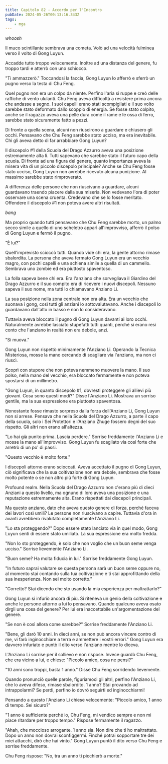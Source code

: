 ```yaml
---
title: Capitolo 82 - Accordo per l'Incontro
pubDate: 2024-05-26T00:13:16.343Z
tags:
    - mga
---
```



*whoosh*


Il muco scintillante sembrava una cometa. Volò ad una velocità fulminea verso il volto di Gong Luyun.


Accadde tutto troppo velocemente. Inoltre ad una distanza del genere, fu troppo tardi e atterrò con uno schiocco.


"Ti ammazzerò." Toccandosi la faccia, Gong Luyun lo afferrò e sferrò un pugno verso la testa di Chu Feng.


Quel pugno non era un colpo da niente. Perfino l'aria si ruppe e creò delle raffiche di vento ululanti. Chu Feng aveva difficoltà a resistere prima ancora che andasse a segno.  I suoi capelli erano stati scompigliati e il suo volto sarebbe stato deformato dallo scoppio di energia.
Se fosse stato colpito, anche se il ragazzo aveva una pelle dura come il rame e le ossa di ferro, sarebbe stato sicuramente fatto a pezzi.


Di fronte a quella scena, alcuni non riuscirono a guardare e chiusero gli occhi. Pensavano che Chu Feng sarebbe stato ucciso, ma era inevitabile. Chi gli aveva detto di far arrabbiare Gong Luyun?


Il discepolo #1 della Scuola del Drago Azzurro aveva una posizione estremamente alta lì. Tutti sapevano che sarebbe stato il futuro capo della scuola. Di fronte ad una figura del genere, quanto importanza aveva la misera vita di un piccolo discepolo principale? Anche se Chu Feng fosse stato ucciso, Gong Luyun non avrebbe ricevuto alcuna punizione. Al massimo sarebbe stato rimproverato.


A differenza delle persone che non riuscivano a guardare, alcuni guardavano traendo piacere dalla sua miseria. Non vedevano l'ora di poter osservare una scena cruenta. Credevano che se lo fosse meritato. Offendere il discepolo #1 non poteva avere altri risultati.


*bang*


Ma proprio quando tutti pensavano che Chu Feng sarebbe morto, un palmo secco simile a quello di uno scheletro apparì all'improvviso, afferrò il polso di Gong Luyun e fermò il pugno.


"È lui?"


Quell'imprevisto scioccò tutti. Quando vide chi era, la gente attorno rimase sbalordita.
La persona che aveva fermato Gong Luyun era un vecchio magro, con pochi capelli e una schiena simile a quella di un cammello. Sembrava uno zombie ed era piuttosto spaventoso.


La folla sapeva bene chi era. Era l'anziano che sorvegliava il Giardino del Drago Azzurro e il suo compito era di ricevere i nuovi discepoli. Nessuno sapeva il suo nome, ma tutti lo chiamavano Anziano Li.


La sua posizione nella zona centrale non era alta. Era un vecchio che suonava i gong, così tutti gli anziani lo sottovalutavano. Anche i discepoli lo guardavano dall'alto in basso e non lo consideravano.


Tuttavia aveva bloccato il pugno di Gong Luyun davanti ai loro occhi. Naturalmente avrebbe lasciato stupefatti tutti quanti, perché si erano resi conto che l'anziano in realtà non era debole, anzi.


"Si muova."


Gong Luyun non rispettò minimamente l'Anziano Li. Operando la Tecnica Misteriosa, mosse la mano cercando di scagliare via l'anziano, ma non ci riuscì.


Scoprì con stupore che non poteva nemmeno muovere la mano.
Il suo polso, nella mano del vecchio, era bloccato fermamente e non poteva spostarsi di un millimetro.


"Gong Luyun, in quanto discepolo #1, dovresti proteggere gli allievi più giovani. Cosa sono questi modi?" Disse l'Anziano Li. Mostrava un sorriso gentile, ma la sua espressione era piuttosto spaventosa.


Nonostante fosse rimasto sorpreso dalla forza dell'Anziano Li, Gong Luyun non si arrese. Pensava che nella Scuola del Drago Azzurro, a parte il capo della scuola, solo i Sei Protettori e l'Anziano Zhuge fossero degni del suo rispetto. Gli altri non erano all'altezza.


"Lo hai già punito prima. Lascia perdere." Sorrise freddamente l'Anziano Li e mosse la mano all'improvviso. Gong Luyun fu scagliato via così forte che arretrò di un po' di passi.


"Questo vecchio è molto forte."


I discepoli attorno erano scioccati. Aveva accettato il pugno di Gong Luyun, ciò significava che la sua coltivazione non era debole, sembrava che fosse molto potente o se non altro più forte di Gong Luyun.


Profound realm. Nella Scuola del Drago Azzurro non c'erano più di dieci Anziani a questo livello, ma ognuno di loro aveva una posizione e una reputazione estremamente alta. Erano rispettati dai discepoli principali.


Ma questo anziano, dato che aveva questo genere di forza, perché faceva dei lavori così umili?
Le persone non riuscivano a capire. Tuttavia d'ora in avanti avrebbero rivalutato completamente l'Anziano Li.


"Lo sta proteggendo?" Dopo essere stato lanciato via in quel modo, Gong Luyun sentì di essere stato umiliato. La sua espressione era molto fredda.


"Non lo sto proteggendo, è solo che non voglio che un buon seme venga ucciso." Sorrise lievemente l'Anziano Li.


"Buon seme? Ha molta fiducia in lui." Sorrise freddamente Gong Luyun.


"In futuro saprai valutare se questa persona sarà un buon seme oppure no, al momento stai contando sulla tua coltivazione e ti stai approfittando della sua inesperienza. Non sei molto corretto."


"Corretto? Stai dicendo che sto usando la mia esperienza per maltrattarlo?"


Gong Luyun si infuriò ancora di più. Si riteneva un genio della coltivazione e anche le persone attorno a lui lo pensavano. Quando qualcuno aveva osato dirgli una cosa del genere? Per lui era inaccettabile un'argomentazione del genere.


"Se non è così allora come sarebbe?" Sorrise freddamente l'Anziano Li.


"Bene, gli darò 10 anni. In dieci anni, se non può ancora vincere contro di me, vi farò inginocchiare a terra e ammettere i vostri errori." Gong Luyun era davvero infuriato e puntò il dito verso l'anziano mentre lo diceva.


L'Anziano Li sorrise per il sollievo e non rispose. Invece guardò Chu Feng, che era vicino a lui, e chiese: "Piccolo amico, cosa ne pensi?"


"10 anni sono troppi, basta 1 anno." Disse Chu Feng sorridendo lievemente.


Quando pronunciò quelle parole, figuriamoci gli altri, perfino l'Anziano Li, che lo aveva difeso, rimase sbalordito. 1 anno? Stai provando ad intrappolarmi? Se perdi, perfino io dovrò seguirti ed inginocchiarmi!


Pensando a questo l'Anziano Li chiese velocemente: "Piccolo amico, 1 anno di tempo. Sei sicuro?"


"1 anno è sufficiente perché io, Chu Feng, mi vendico sempre e non mi piace ritardare per troppo tempo." Rispose fermamente il ragazzo.


"Ahah, che moccioso arrogante. 1 anno sia. Non dire che ti ho maltrattato. Dopo un anno non dovrai sconfiggermi. Finché potrai sopportare tre dei miei attacchi, dirò che hai vinto." Gong Luyun puntò il dito verso Chu Feng e sorrise freddamente.


Chu Feng rispose: "No, tra un anno ti picchierò a morte."





